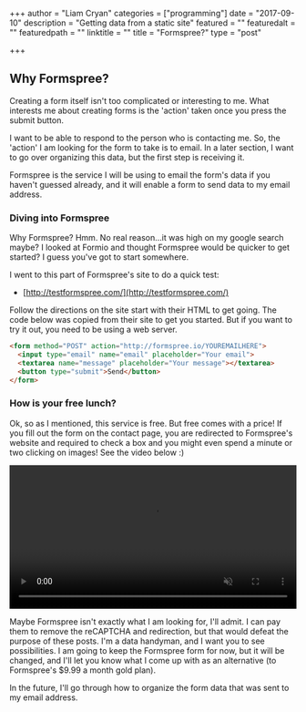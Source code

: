 
+++
author = "Liam Cryan"
categories = ["programming"]
date = "2017-09-10"
description = "Getting data from a static site"
featured = ""
featuredalt = ""
featuredpath = ""
linktitle = ""
title = "Formspree?"
type = "post"

+++

## Why Formspree?

Creating a form itself isn't too complicated or interesting to me.  What
interests me about creating forms is the 'action' taken once you press the submit
button.

I want to be able to respond to the person who is contacting
me.  So, the 'action' I am looking for the form to take is to
email.  In a later section, I want to go over organizing this data, but
the first step is receiving it.

Formspree is the service I will be using to email the form's data if you haven't
guessed already, and it will enable a form to send data to my email address.  

### Diving into Formspree

Why Formspree?  Hmm.  No real reason...it was high on my google search maybe?
I looked at Formio and thought Formspree would be quicker to get started?  I guess
you've got to start somewhere.

I went to this part of Formspree's site to do a quick test:

* [http://testformspree.com/](http://testformspree.com/)

Follow the directions on the site start with their HTML to get going.
The code below was copied from their site to get you started.  But if you want
to try it out, you need to be using a web server.

```html
<form method="POST" action="http://formspree.io/YOUREMAILHERE">
  <input type="email" name="email" placeholder="Your email">
  <textarea name="message" placeholder="Your message"></textarea>
  <button type="submit">Send</button>
</form>
```

### How is your free lunch?

Ok, so as I mentioned, this service is free.  But free comes with a price!
If you fill out the form on the contact page, you are redirected to Formspree's
website and required to check a box and you might even spend a minute or two
clicking on images!  See the video below :)

<center>
<video src="/img/2017/09/data-handyman-formspree-1.mp4" autoplay="true" loop="true" muted="true" height="auto" width="100%"></video>
</center>

Maybe Formspree isn't exactly what I am looking for, I'll admit.  I can pay them
to remove the reCAPTCHA and redirection, but that would defeat the purpose of
these posts.  I'm a data handyman, and I want you to see possibilities.  I am going
to keep the Formspree form for now, but it will be changed, and I'll let you know what
I come up with as an alternative (to Formspree's $9.99 a month gold plan).

In the future, I'll go through how to organize the form data that was sent to my
email address.

